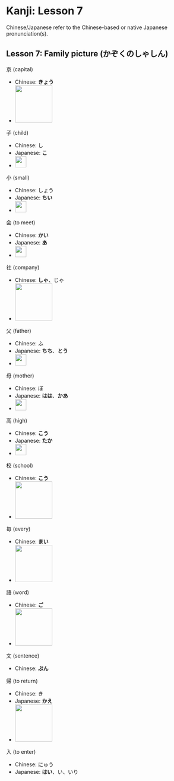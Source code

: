 # Kanji: Lesson 7

Chinese/Japanese refer to the Chinese-based or native Japanese pronunciation(s).

## Lesson 7: Family picture (かぞくのしゃしん)

京 (capital)

- Chinese: **きょう**
- <img src="/Users/cvalenti/Workspace/Notes/languages/japanese/genki-elementary-japanese/imgs/kanji-capital-stroke-order.gif" height=100>

子 (child)

- Chinese: し
- Japanese: **こ**
- <img src="/Users/cvalenti/Workspace/Notes/languages/japanese/genki-elementary-japanese/imgs/kanji-child-stroke-order.png" height=30>

小 (small)

- Chinese: しょう
- Japanese: **ちい**
- <img src="/Users/cvalenti/Workspace/Notes/languages/japanese/genki-elementary-japanese/imgs/kanji-small-stroke-order.png" height=30>

会 (to meet)

- Chinese: **かい**
- Japanese: **あ**
- <img src="/Users/cvalenti/Workspace/Notes/languages/japanese/genki-elementary-japanese/imgs/kanji-to-meet-stroke-order.png" height=30>

社 (company)

- Chinese: **しゃ**、じゃ
- <img src="/Users/cvalenti/Workspace/Notes/languages/japanese/genki-elementary-japanese/imgs/kanji-company-stroke-order.gif" height=100>

父 (father)

- Chinese: ふ
- Japanese: **ちち**、**とう**
- <img src="/Users/cvalenti/Workspace/Notes/languages/japanese/genki-elementary-japanese/imgs/kanji-father-stroke-order.png" height=30>

母 (mother)

- Chinese: ぼ
- Japanese: **はは**、**かあ**
- <img src="/Users/cvalenti/Workspace/Notes/languages/japanese/genki-elementary-japanese/imgs/kanji-mother-stroke-order.png" height=30>

高 (high)

- Chinese: **こう**
- Japanese: **たか**
- <img src="/Users/cvalenti/Workspace/Notes/languages/japanese/genki-elementary-japanese/imgs/kanji-high-stroke-order.png" height=30>

校 (school)

- Chinese: **こう**
- <img src="/Users/cvalenti/Workspace/Notes/languages/japanese/genki-elementary-japanese/imgs/kanji-school-stroke-order.jpeg" height=100>

毎 (every)

- Chinese: **まい**
- <img src="/Users/cvalenti/Workspace/Notes/languages/japanese/genki-elementary-japanese/imgs/kanji-every-stroke-order.gif" height=100>

語 (word)

- Chinese: **ご**
- <img src="/Users/cvalenti/Workspace/Notes/languages/japanese/genki-elementary-japanese/imgs/kanji-word-stroke-order.png" height=100>

文 (sentence)

- Chinese: **ぶん**

帰 (to return)

- Chinese: き
- Japanese: **かえ**
- <img src="/Users/cvalenti/Workspace/Notes/languages/japanese/genki-elementary-japanese/imgs/kanji-to-return-stroke-order.png" height=100>

入 (to enter)

- Chinese: にゅう
- Japanese: **はい**、い、いり